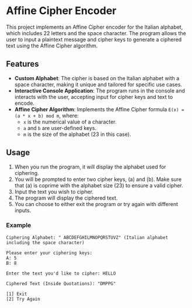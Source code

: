 # Affine Cipher Encoder

This project implements an Affine Cipher encoder for the Italian alphabet, which includes 22 letters and the space character. The program allows the user to input a plaintext message and cipher keys to generate a ciphered text using the Affine Cipher algorithm.

## Features

- **Custom Alphabet**: The cipher is based on the Italian alphabet with a space character, making it unique and tailored for specific use cases.
- **Interactive Console Application**: The program runs in the console and interacts with the user, accepting input for cipher keys and text to encode.
- **Affine Cipher Algorithm**: Implements the Affine Cipher formula `E(x) = (a * x + b) mod m`, where:
  - `x` is the numerical value of a character.
  - `a` and `b` are user-defined keys.
  - `m` is the size of the alphabet (23 in this case).

## Usage

1. When you run the program, it will display the alphabet used for ciphering.
2. You will be prompted to enter two cipher keys, \(a\) and \(b\). Make sure that \(a\) is coprime with the alphabet size (23) to ensure a valid cipher.
3. Input the text you wish to cipher.
4. The program will display the ciphered text.
5. You can choose to either exit the program or try again with different inputs.

### Example

```plaintext
Ciphering Alphabet: " ABCDEFGHILMNOPQRSTUVZ" (Italian alphabet including the space character)

Please enter your ciphering keys:
A: 5
B: 8

Enter the text you'd like to cipher: HELLO

Ciphered Text (Inside Quotations): "DMPPG"

[1] Exit
[2] Try Again
```

